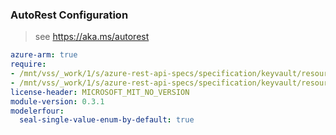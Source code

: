 ### AutoRest Configuration

> see https://aka.ms/autorest

``` yaml
azure-arm: true
require:
- /mnt/vss/_work/1/s/azure-rest-api-specs/specification/keyvault/resource-manager/readme.md
- /mnt/vss/_work/1/s/azure-rest-api-specs/specification/keyvault/resource-manager/readme.go.md
license-header: MICROSOFT_MIT_NO_VERSION
module-version: 0.3.1
modelerfour:
  seal-single-value-enum-by-default: true
```